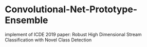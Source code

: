 # Convolutional-Net-Prototype-Ensemble
implement of ICDE 2019 paper: Robust High Dimensional Stream Classification with Novel Class Detection
